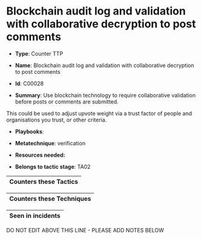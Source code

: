 # Blockchain audit log and validation with collaborative decryption to post comments

* **Type**: Counter TTP

* **Name**: Blockchain audit log and validation with collaborative decryption to post comments

* **Id**: C00028

* **Summary**: Use blockchain technology to require collaborative validation before posts or comments are submitted.

This could be used to adjust upvote weight via a trust factor of people and organisations you trust, or other criteria.

* **Playbooks**: 

* **Metatechnique**: verification

* **Resources needed:** 

* **Belongs to tactic stage**: TA02


| Counters these Tactics |
| ---------------------- |



| Counters these Techniques |
| ------------------------- |



| Seen in incidents |
| ----------------- |


DO NOT EDIT ABOVE THIS LINE - PLEASE ADD NOTES BELOW